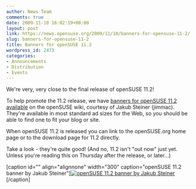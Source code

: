 ```yaml
---
author: News Team
comments: true
date: 2009-11-10 16:02:19+00:00
layout: post
link: https://news.opensuse.org/2009/11/10/banners-for-opensuse-11-2/
slug: banners-for-opensuse-11-2
title: Banners for openSUSE 11.2
wordpress_id: 2473
categories:
- Announcements
- Distribution
- Events
---
```


We're very, very close to the final release of openSUSE 11.2!

To help promote the 11.2 release, we have [banners for openSUSE 11.2 available](//en.opensuse.org/Buttons_and_Banners#Banners_for_11.2) on the openSUSE wiki, courtesy of Jakub Steiner (jimmac). They're available in most standard ad sizes for the Web, so you should be able to find one to fit your blog or site.

When openSUSE 11.2 is released you can link to the openSUSE.org home page or to the download page for 11.2 directly.

Take a look - they're quite good! (And no, 11.2 isn't "out now" just yet. Unless you're reading this on Thursday after the release, or later...)

[caption id="" align="alignnone" width="300" caption="openSUSE 11.2 banner by Jakub Steiner"][![openSUSE 11.2 banner by Jakub Steiner](//files.opensuse.org/opensuse/en/f/f4/OpenSUSE_11.2_300x250.png)](//en.opensuse.org/Buttons_and_Banners#Banners_for_11.2)[/caption]
